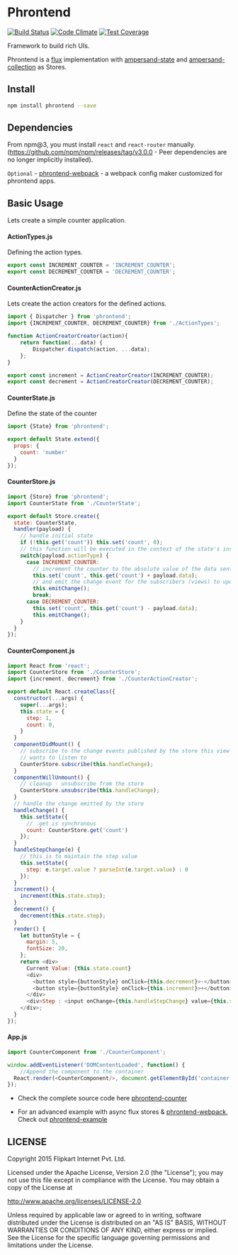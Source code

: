 # Phrontend

[![Build Status](https://travis-ci.org/flipkart-incubator/phrontend.svg?branch=master)](https://travis-ci.org/flipkart-incubator/phrontend)
[![Code Climate](https://codeclimate.com/github/flipkart-incubator/phrontend/badges/gpa.svg)](https://codeclimate.com/github/flipkart-incubator/phrontend)
[![Test Coverage](https://codeclimate.com/github/flipkart-incubator/phrontend/badges/coverage.svg)](https://codeclimate.com/github/flipkart-incubator/phrontend/coverage)

Framework to build rich UIs.

Phrontend is a [flux](https://facebook.github.io/flux) implementation with [ampersand-state](https://github.com/AmpersandJS/ampersand-state) and [ampersand-collection](https://github.com/AmpersandJS/ampersand-collection) as Stores.

## Install

```sh
npm install phrontend --save
```

## Dependencies

From npm@3, you must install `react` and `react-router` manually. (https://github.com/npm/npm/releases/tag/v3.0.0 - Peer dependencies are no longer implicitly installed).

`Optional` - [phrontend-webpack](https://github.com/flipkart-incubator/phrontend-webpack) - a webpack config maker customized for phrontend apps.

## Basic Usage

Lets create a simple counter application.

#### ActionTypes.js
Defining the action types.
```js
export const INCREMENT_COUNTER = 'INCREMENT_COUNTER';
export const DECREMENT_COUNTER = 'DECREMENT_COUNTER';
```

#### CounterActionCreator.js
Lets create the action creators for the defined actions.
```js
import { Dispatcher } from 'phrontend';
import {INCREMENT_COUNTER, DECREMENT_COUNTER} from './ActionTypes';

function ActionCreatorCreator(action){
    return function(...data) {
        Dispatcher.dispatch(action, ...data);
    };
}

export const increment = ActionCreatorCreator(INCREMENT_COUNTER);
export const decrement = ActionCreatorCreator(DECREMENT_COUNTER);
```


#### CounterState.js
Define the state of the counter
```js
import {State} from 'phrontend';

export default State.extend({
  props: {
    count: 'number'
  }
});
```

#### CounterStore.js
```js
import {Store} from 'phrontend';
import CounterState from './CounterState';

export default Store.create({
  state: CounterState,
  handler(payload) {
    // handle initial state
    if (!this.get('count')) this.set('count', 0);
    // this function will be executed in the context of the state's instance
    switch(payload.actionType) {
      case INCREMENT_COUNTER:
        // increment the counter to the absolute value of the data sent
        this.set('count', this.get('count') + payload.data);
        // and emit the change event for the subscribers (views) to update themselves
        this.emitChange();
        break;
      case DECREMENT_COUNTER:
        this.set('count', this.get('count') - payload.data);
        this.emitChange();
    }
  }
});
```


#### CounterComponent.js

```js
import React from 'react';
import CounterStore from './CounterStore';
import {increment, decrement} from './CounterActionCreator';

export default React.createClass({
  constructor(...args) {
    super(...args);
    this.state = {
      step: 1,
      count: 0,
    }
  }
  componentDidMount() {
    // subscribe to the change events published by the store this view
    // wants to listen to
    CounterStore.subscribe(this.handleChange);
  }
  componentWillUnmount() {
    // cleanup - unsubscribe from the store
    CounterStore.unsubscribe(this.handleChange);
  }
  // handle the change emitted by the store
  handleChange() {
    this.setState({
      // .get is synchronous
      count: CounterStore.get('count')
    });
  }
  handleStepChange(e) {
    // this is to maintain the step value
    this.setState({
      step: e.target.value ? parseInt(e.target.value) : 0
    });
  }
  increment() {
    increment(this.state.step);
  }
  decrement() {
    decrement(this.state.step);
  }
  render() {
    let buttonStyle = {
      margin: 5,
      fontSize: 20,
    };
    return <div>
      Current Value: {this.state.count}
      <div>
        <button style={buttonStyle} onClick={this.decrement}>-</button>
        <button style={buttonStyle} onClick={this.increment}>+</button>
      </div>
      <div>Step : <input onChange={this.handleStepChange} value={this.state.step}/></div>
    </div>;
  }
});
```

#### App.js

```js
import CounterComponent from './CounterComponent';

window.addEventListener('DOMContentLoaded', function() {
    //Append the component to the container
  React.render(<CounterComponent/>, document.getElementById('container'));
});

```

+ Check the complete source code here [phrontend-counter](https://github.com/boopathi/phrontend-counter)

+ For an advanced example with async flux stores & [phrontend-webpack](https://github.com/flipkart-incubator/phrontend-webpack), Check out [phrontend-example](https://github.com/vigneshshanmugam/phrontend-example)

## LICENSE

Copyright 2015 Flipkart Internet Pvt. Ltd.

Licensed under the Apache License, Version 2.0 (the "License");
you may not use this file except in compliance with the License.
You may obtain a copy of the License at

http://www.apache.org/licenses/LICENSE-2.0

Unless required by applicable law or agreed to in writing, software
distributed under the License is distributed on an "AS IS" BASIS,
WITHOUT WARRANTIES OR CONDITIONS OF ANY KIND, either express or implied.
See the License for the specific language governing permissions and
limitations under the License.
